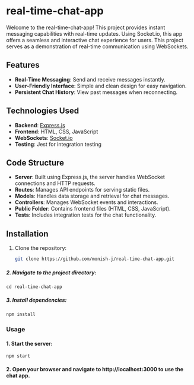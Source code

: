 # real-time-chat-app

Welcome to the real-time-chat-app! This project provides instant messaging capabilities with real-time updates. Using Socket.io, this app offers a seamless and interactive chat experience for users. This project serves as a demonstration of real-time communication using WebSockets.

## Features

- **Real-Time Messaging**: Send and receive messages instantly.
- **User-Friendly Interface**: Simple and clean design for easy navigation.
- **Persistent Chat History**: View past messages when reconnecting.

## Technologies Used

- **Backend**: [Express.js](https://expressjs.com/)
- **Frontend**: HTML, CSS, JavaScript
- **WebSockets**: [Socket.io](https://socket.io/)
- **Testing**: Jest for integration testing

## Code Structure

- **Server**: Built using Express.js, the server handles WebSocket connections and HTTP requests.
- **Routes**: Manages API endpoints for serving static files.
- **Models**: Handles data storage and retrieval for chat messages.
- **Controllers**: Manages WebSocket events and interactions.
- **Public Folder**: Contains frontend files (HTML, CSS, JavaScript).
- **Tests**: Includes integration tests for the chat functionality.

## Installation

1. Clone the repository:
   ```sh
   git clone https://github.com/monish-j/real-time-chat-app.git


##### 2. Navigate to the project directory:

    cd real-time-chat-app


##### 3. Install dependencies:
  
    npm install 

### Usage

#### 1. Start the server:

    npm start

#### 2. Open your browser and navigate to http://localhost:3000 to use the chat app.



